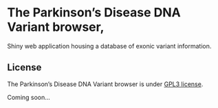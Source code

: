 # The Parkinson’s Disease DNA Variant browser,

Shiny web application housing a database of exonic variant information.

## License

The Parkinson’s Disease DNA Variant browser is under [GPL3 license](https://github.com/kimjonggeolj/ipdgc_exome_browser/blob/master/LICENSE).

Coming soon...
